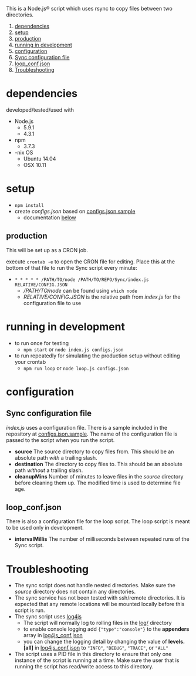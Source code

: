 This is a Node.js® script which uses rsync to copy files between two directories.

1. [dependencies](#dependencies)
2. [setup](#setup)
  1. [production](#production)
3. [running in development](#running-in-development)
4. [configuration](#configuration)
  1. [Sync configuration file](#sync-configuration-file)
  2. [loop_conf.json](#loop_confjson)
5. [Troubleshooting](#troubleshooting)

# dependencies
developed/tested/used with 

* Node.js
  - 5.9.1 
  - 4.3.1
* npm 
  - 3.7.3
* -nix OS
  - Ubuntu 14.04
  - OSX 10.11

# setup
* `npm install`
* create _configs.json_ based on [configs.json.sample](configs.json.sample)
  - documentation [below](#configsjson)

## production
This will be set up as a CRON job.

execute `crontab -e` to open the CRON file for editing.
Place this at the bottom of that file to run the Sync script every minute: 

* `* * * * * /PATH/TO/node /PATH/TO/REPO/Sync/index.js RELATIVE/CONFIG.JSON`
  - _/PATH/TO/node_ can be found using `which node`
  - _RELATIVE/CONFIG.JSON_ is the relative path from _index.js_ for the configuration file to use

# running in development
* to run once for testing
  - `npm start` or `node index.js configs.json`
* to run repeatedly for simulating the production setup without editing your crontab
  - `npm run loop` or `node loop.js configs.json`

# configuration

## Sync configuration file
_index.js_ uses a configuration file. There is a sample included in the repository at [configs.json.sample](configs.json.sample). The name of the configuration file is passed to the script when you run the script.

* **source** The source directory to copy files from. This should be an absolute path _with_ a trailing slash.
* **destination** The directory to copy files to. This should be an absolute path _without_ a trailing slash.
* **cleanupMins** Number of minutes to leave files in the _source_ directory before cleaning them up. The modified time is used to determine file age.

## loop_conf.json
There is also a configuration file for the loop script. The loop script is meant to be used only in development.

* **intervalMillis** The number of milliseconds between repeated runs of the Sync script.

# Troubleshooting

* The sync script does not handle nested directories. Make sure the _source_ directory does not contain any directories.
* The sync service has not been tested with ssh/remote directories. It is expected that any remote locations will be mounted locally before this script is run.
* The sync script uses [log4js](https://npmjs.com/package/log4js) 
  - The script will normally log to rolling files in the [log/](log/) directory
  - to enable console logging add `{"type":"console"}` to the **appenders** array in [log4js_conf.json](log4js_conf.json)
  - you can change the logging detail by changing the value of **levels.[all]** in [log4js_conf.json](log4js_conf.json) to `"INFO"`, `"DEBUG"`, `"TRACE"`, or `"ALL"`
* The script uses a PID file in this directory to ensure that only one instance of the script is running at a time. Make sure the user that is running the script has read/write access to this directory.
